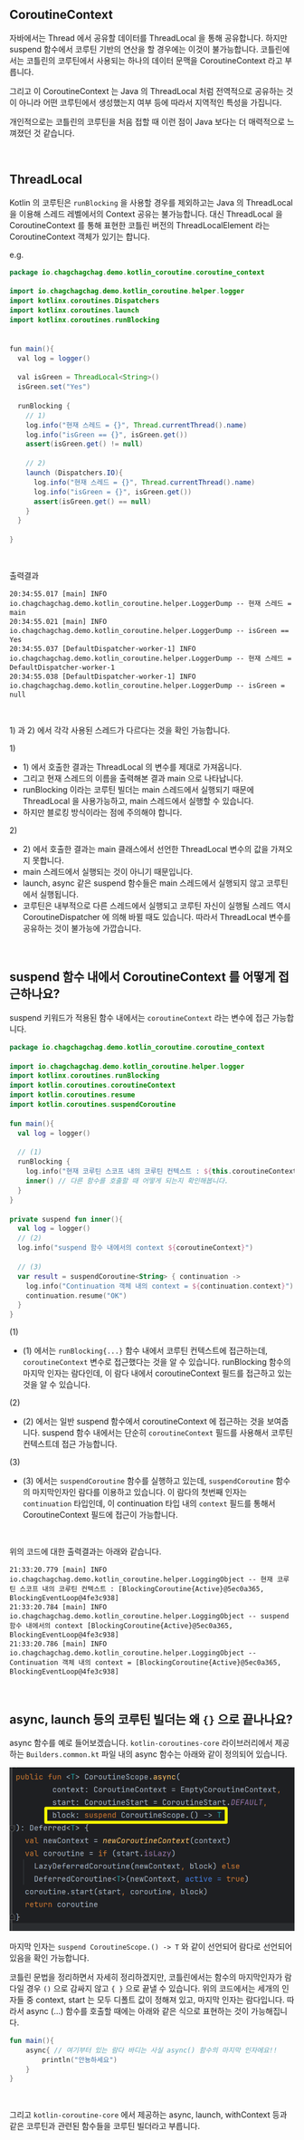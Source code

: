 ## CoroutineContext

자바에서는 Thread 에서 공유할 데이터를 ThreadLocal 을 통해 공유합니다. 하지만 suspend 함수에서 코루틴 기반의 연산을 할 경우에는 이것이 불가능합니다. 코틀린에서는 코틀린의 코루틴에서 사용되는 하나의 데이터 문맥을 CoroutineContext 라고 부릅니다.<br/>

그리고 이 CoroutineContext 는 Java 의 ThreadLocal 처럼 전역적으로 공유하는 것이 아니라 어떤 코루틴에서 생성했는지 여부 등에 따라서 지역적인 특성을 가집니다. <br/>

개인적으로는 코틀린의 코루틴을 처음 접할 때 이런 점이 Java 보다는 더 매력적으로 느껴졌던 것 같습니다. <br/>

<br/>



## ThreadLocal

Kotlin 의 코루틴은 `runBlocking` 을 사용할 경우를 제외하고는  Java 의 ThreadLocal 을 이용해 스레드 레벨에서의 Context 공유는 불가능합니다. 대신 ThreadLocal 을 CoroutineContext 를 통해 표현한 코틀린 버전의 ThreadLocalElement 라는 CoroutineContext 객체가 있기는 합니다.<br/>

e.g.

```java
package io.chagchagchag.demo.kotlin_coroutine.coroutine_context

import io.chagchagchag.demo.kotlin_coroutine.helper.logger
import kotlinx.coroutines.Dispatchers
import kotlinx.coroutines.launch
import kotlinx.coroutines.runBlocking


fun main(){
  val log = logger()
  
  val isGreen = ThreadLocal<String>()
  isGreen.set("Yes")

  runBlocking {
    // 1)
    log.info("현재 스레드 = {}", Thread.currentThread().name)
    log.info("isGreen == {}", isGreen.get())
    assert(isGreen.get() != null)

    // 2)
    launch (Dispatchers.IO){
      log.info("현재 스레드 = {}", Thread.currentThread().name)
      log.info("isGreen = {}", isGreen.get())
      assert(isGreen.get() == null)
    }
  }
  
}
```

<br/>



출력결과

```plain
20:34:55.017 [main] INFO io.chagchagchag.demo.kotlin_coroutine.helper.LoggerDump -- 현재 스레드 = main
20:34:55.021 [main] INFO io.chagchagchag.demo.kotlin_coroutine.helper.LoggerDump -- isGreen == Yes
20:34:55.037 [DefaultDispatcher-worker-1] INFO io.chagchagchag.demo.kotlin_coroutine.helper.LoggerDump -- 현재 스레드 = DefaultDispatcher-worker-1
20:34:55.038 [DefaultDispatcher-worker-1] INFO io.chagchagchag.demo.kotlin_coroutine.helper.LoggerDump -- isGreen = null
```

<br/>

1\) 과 2\) 에서 각각 사용된 스레드가 다르다는 것을 확인 가능합니다.<br/>



1\) 

- 1\) 에서 호출한 결과는 ThreadLocal 의 변수를 제대로 가져옵니다.
- 그리고 현재 스레드의 이름을 출력해본 결과 main 으로 나타납니다.
- runBlocking 이라는 코루틴 빌더는 main 스레드에서 실행되기 때문에 ThreadLocal 을 사용가능하고, main 스레드에서 실행할 수 있습니다.
- 하지만 블로킹 방식이라는 점에 주의해야 합니다.

2\) 

- 2\) 에서 호출한 결과는 main 클래스에서 선언한 ThreadLocal 변수의 값을 가져오지 못합니다.
- main 스레드에서 실행되는 것이 아니기 때문입니다.
- launch, async 같은 suspend 함수들은 main 스레드에서 실행되지 않고 코루틴에서 실행됩니다.
- 코루틴은 내부적으로 다른 스레드에서 실행되고 코루틴 자신이 실행될 스레드 역시 CoroutineDispatcher 에 의해 바뀔 때도 있습니다. 따라서 ThreadLocal 변수를 공유하는 것이 불가능에 가깝습니다.

<br/>



## suspend 함수 내에서 CoroutineContext 를 어떻게 접근하나요?

suspend 키워드가 적용된 함수 내에서는 `coroutineContext` 라는 변수에 접근 가능합니다.<br/>

```kotlin
package io.chagchagchag.demo.kotlin_coroutine.coroutine_context

import io.chagchagchag.demo.kotlin_coroutine.helper.logger
import kotlinx.coroutines.runBlocking
import kotlin.coroutines.coroutineContext
import kotlin.coroutines.resume
import kotlin.coroutines.suspendCoroutine

fun main(){
  val log = logger()
    
  // (1)
  runBlocking {
    log.info("현재 코루틴 스코프 내의 코루틴 컨텍스트 : ${this.coroutineContext}")
    inner() // 다른 함수를 호출할 때 어떻게 되는지 확인해봅니다.
  }
}

private suspend fun inner(){
  val log = logger()
  // (2)
  log.info("suspend 함수 내에서의 context ${coroutineContext}")

  // (3)
  var result = suspendCoroutine<String> { continuation ->
    log.info("Continuation 객체 내의 context = ${continuation.context}")
    continuation.resume("OK")
  }
}
```



(1)

- (1) 에서는 `runBlocking{...}` 함수 내에서 코루틴 컨텍스트에 접근하는데, `coroutineContext` 변수로 접근했다는 것을 알 수 있습니다. runBlocking 함수의 마지막 인자는 람다인데, 이 람다 내에서 coroutineContext 필드를 접근하고 있는 것을 알 수 있습니다.

(2)

- (2) 에서는 일반 suspend 함수에서 coroutineContext 에 접근하는 것을 보여줍니다. suspend 함수 내에서는 단순히 `coroutineContext` 필드를 사용해서 코루틴 컨텍스트데 접근 가능합니다.

(3)

- (3) 에서는 `suspendCoroutine` 함수를 실행하고 있는데, `suspendCoroutine` 함수의 마지막인자인 람다를 이용하고 있습니다. 이 람다의 첫번째 인자는 `continuation` 타입인데, 이 continuation 타입 내의 `context` 필드를 통해서 CoroutineContext 필드에 접근이 가능합니다.

<br/>



위의 코드에 대한 출력결과는 아래와 같습니다.

```plain
21:33:20.779 [main] INFO io.chagchagchag.demo.kotlin_coroutine.helper.LoggingObject -- 현재 코루틴 스코프 내의 코루틴 컨텍스트 : [BlockingCoroutine{Active}@5ec0a365, BlockingEventLoop@4fe3c938]
21:33:20.784 [main] INFO io.chagchagchag.demo.kotlin_coroutine.helper.LoggingObject -- suspend 함수 내에서의 context [BlockingCoroutine{Active}@5ec0a365, BlockingEventLoop@4fe3c938]
21:33:20.786 [main] INFO io.chagchagchag.demo.kotlin_coroutine.helper.LoggingObject -- Continuation 객체 내의 context = [BlockingCoroutine{Active}@5ec0a365, BlockingEventLoop@4fe3c938]
```

<br/>



## async, launch 등의 코루틴 빌더는 왜 `{}` 으로 끝나나요?

async 함수를 예로 들어보겠습니다. `kotlin-coroutines-core` 라이브러리에서 제공하는  `Builders.common.kt` 파일 내의 async 함수는 아래와 같이 정의되어 있습니다.

![](./img/what-is-coroutine-context/async.png)

마지막 인자는 `suspend CoroutineScope.() -> T` 와 같이 선언되어 람다로 선언되어 있음을 확인 가능합니다.<br/>

코틀린 문법을 정리하면서 자세히 정리하겠지만, 코틀린에서는 함수의 마지막인자가 람다일 경우 `()` 으로 감싸지 않고 `{ }` 으로 끝낼 수 있습니다. 위의 코드에서는 세개의 인자들 중 context, start 는 모두 디폴트 값이 정해져 있고, 마지막 인자는 람다입니다. 따라서 async (...) 함수를 호출할 때에는  아래와 같은 식으로 표현하는 것이 가능해집니다.

```kotlin
fun main(){
    async{ // 여기부터 있는 람다 바디는 사실 async() 함수의 마지막 인자에요!!
        println("안뇽하세요")
    }
}
```

<br/>



그리고 `kotlin-coroutine-core` 에서 제공하는 async, launch, withContext 등과 같은 코루틴과 관련된 함수들을 코루틴 빌더라고 부릅니다.<br/>

<br/>





